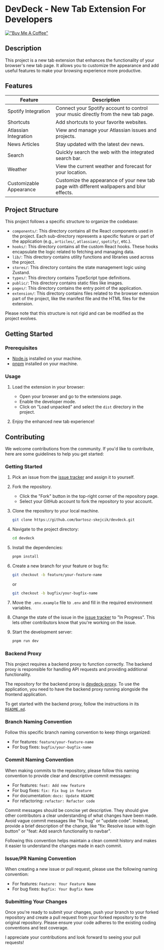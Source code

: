 # DevDeck - New Tab Extension For Developers

[!["Buy Me A Coffee"](https://www.buymeacoffee.com/assets/img/custom_images/orange_img.png)](https://www.buymeacoffee.com/j5on)

## Description

This project is a new tab extension that enhances the functionality of your browser's new tab page. It allows you to customize the appearance and add useful features to make your browsing experience more productive.

## Features

| Feature                 | Description                                                                               |
| ----------------------- | ----------------------------------------------------------------------------------------- |
| Spotify Integration     | Connect your Spotify account to control your music directly from the new tab page.        |
| Shortcuts               | Add shortcuts to your favorite websites.                                                  |
| Atlassian Integration   | View and manage your Atlassian issues and projects.                                       |
| News Articles           | Stay updated with the latest dev news.                                                    |
| Search                  | Quickly search the web with the integrated search bar.                                    |
| Weather                 | View the current weather and forecast for your location.                                  |
| Customizable Appearance | Customize the appearance of your new tab page with different wallpapers and blur effects. |

## Project Structure

This project follows a specific structure to organize the codebase:

-   `components/`: This directory contains all the React components used in the project. Each sub-directory represents a specific feature or part of the application (e.g., `articles/`, `atlassian/`, `spotify/`, etc.).
-   `hooks/`: This directory contains all the custom React hooks. These hooks encapsulate the logic related to fetching and managing data.
-   `lib/`: This directory contains utility functions and libraries used across the project.
-   `stores/`: This directory contains the state management logic using Zustand.
-   `types/`: This directory contains TypeScript type definitions.
-   `public/`: This directory contains static files like images.
-   `pages/`: This directory contains the entry point of the application.
-   `extension/`: This directory contains files related to the browser extension part of the project, like the manifest file and the HTML files for the extension.

Please note that this structure is not rigid and can be modified as the project evolves.

## Getting Started

### Prerequisites

-   [Node.js](https://nodejs.org) installed on your machine.
-   [pnpm](https://pnpm.io) installed on your machine.

### Usage

1. Load the extension in your browser:

    - Open your browser and go to the extensions page.
    - Enable the developer mode.
    - Click on "Load unpacked" and select the `dist` directory in the project.

2. Enjoy the enhanced new tab experience!

## Contributing

We welcome contributions from the community. If you'd like to contribute, here are some guidelines to help you get started:

### Getting Started

1. Pick an issue from the [issue tracker](https://github.com/users/bartosz-skejcik/projects/1) and assign it to yourself.

2. Fork the repository.

    - Click the "Fork" button in the top-right corner of the repository page.
    - Select your GitHub account to fork the repository to your account.

3. Clone the repository to your local machine.

    ```bash
    git clone https://github.com/bartosz-skejcik/devdeck.git
    ```

4. Navigate to the project directory:

    ```bash
    cd devdeck
    ```

5. Install the dependencies:

    ```bash
    pnpm install
    ```

6. Create a new branch for your feature or bug fix:

    ```bash
    git checkout -b feature/your-feature-name
    ```

    or

    ```bash
    git checkout -b bugfix/your-bugfix-name
    ```

7. Move the `.env.example` file to `.env` and fill in the required environment variables.

8. Change the state of the issue in the [issue tracker](https://github.com/users/bartosz-skejcik/projects/1) to "In Progress". This lets other contributors know that you're working on the issue.

9. Start the development server:

    ```bash
    pnpm run dev
    ```

### Backend Proxy

This project requires a backend proxy to function correctly. The backend proxy is responsible for handling API requests and providing additional functionality.

The repository for the backend proxy is [devdeck-proxy](https://github.com/bartosz-skejcik/devdeck-proxy). To use the application, you need to have the backend proxy running alongside the frontend application.

To get started with the backend proxy, follow the instructions in its [`README.md`](https://github.com/bartosz-skejcik/devdeck-proxy/blob/main/README.md).

### Branch Naming Convention

Follow this specific branch naming convention to keep things organized:

-   For features: `feature/your-feature-name`
-   For bug fixes: `bugfix/your-bugfix-name`

### Commit Naming Convention

When making commits to the repository, please follow this naming convention to provide clear and descriptive commit messages:

-   For features: `feat: Add new feature`
-   For bug fixes: `fix: Fix bug in feature`
-   For documentation: `docs: Update README`
-   For refactoring: `refactor: Refactor code`

Commit messages should be concise yet descriptive. They should give other contributors a clear understanding of what changes have been made. Avoid vague commit messages like "fix bug" or "update code". Instead, provide a brief description of the change, like "fix: Resolve issue with login button" or "feat: Add search functionality to navbar".

Following this convention helps maintain a clean commit history and makes it easier to understand the changes made in each commit.

### Issue/PR Naming Convention

When creating a new issue or pull request, please use the following naming convention:

-   For features: `Feature: Your Feature Name`
-   For bug fixes: `Bugfix: Your Bugfix Name`

### Submitting Your Changes

Once you're ready to submit your changes, push your branch to your forked repository and create a pull request from your forked repository to the original repository. Please ensure your code adheres to the existing coding conventions and test coverage.

I appreciate your contributions and look forward to seeing your pull requests!
